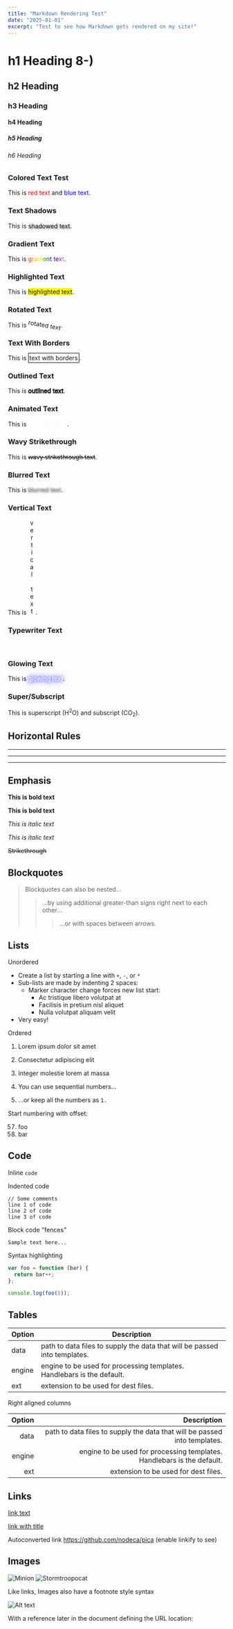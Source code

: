 ```yaml
---
title: "Markdown Rendering Test"
date: "2025-01-01"
excerpt: "Test to see how Markdown gets rendered on my site!"
---
```


# h1 Heading 8-)
## h2 Heading
### h3 Heading
#### h4 Heading
##### h5 Heading
###### h6 Heading

### Colored Text Test
This is <span style="color: red;">red text</span> and <span style="color: blue;">blue text</span>.

### Text Shadows
This is <span style="text-shadow: 2px 2px 4px rgba(0,0,0,0.6);">shadowed text</span>.

### Gradient Text
This is <span style="background: linear-gradient(to right, red, orange, yellow, green, blue, indigo, violet); -webkit-background-clip: text; color: transparent;">gradient text</span>.

### Highlighted Text
This is <span style="background-color: yellow;">highlighted text</span>.

### Rotated Text
This is <span style="display: inline-block; transform: rotate(10deg);">rotated text</span>.

### Text With Borders
This is <span style="border: 1px solid black; padding: 2px;">text with borders</span>.

### Outlined Text
This is <span style="color: white; -webkit-text-stroke: 1px black;">outlined text</span>.

### Animated Text
This is <span style="animation: fadeIn 2s infinite;">animated text</span>.

<style>
@keyframes fadeIn {
  0% { opacity: 0; }
  50% { opacity: 0.5; }
  100% { opacity: 1; }
}
</style>

### Wavy Strikethrough
This is <span style="text-decoration: line-through; text-decoration-style: wavy;">wavy strikethrough text</span>.

### Blurred Text
This is <span style="filter: blur(2px);">blurred text</span>.

### Vertical Text
This is <span style="writing-mode: vertical-lr; text-orientation: upright;">vertical text</span>.

### Typewriter Text
<div style="display: inline-block; overflow: hidden; white-space: nowrap; border-right: 2px solid; animation: typing 4s steps(20, end), blink 0.5s step-end infinite;">
Typewriter effect text
</div>

<style>
@keyframes typing {
  from { width: 0; }
  to { width: 100%; }
}
@keyframes blink {
  from, to { border-color: transparent; }
  50% { border-color: black; }
}
</style>

### Glowing Text
This is <span style="color: white; text-shadow: 0 0 8px #00f, 0 0 16px #00f;">glowing text</span>.

### Super/Subscript
This is superscript (H<sup>2</sup>O) and subscript (CO<sub>2</sub>).


## Horizontal Rules

___

---

***

## Emphasis

**This is bold text**

__This is bold text__

*This is italic text*

_This is italic text_

~~Strikethrough~~


## Blockquotes


> Blockquotes can also be nested...
>> ...by using additional greater-than signs right next to each other...
> > > ...or with spaces between arrows.


## Lists

Unordered

+ Create a list by starting a line with `+`, `-`, or `*`
+ Sub-lists are made by indenting 2 spaces:
  - Marker character change forces new list start:
    * Ac tristique libero volutpat at
    + Facilisis in pretium nisl aliquet
    - Nulla volutpat aliquam velit
+ Very easy!

Ordered

1. Lorem ipsum dolor sit amet
2. Consectetur adipiscing elit
3. Integer molestie lorem at massa


1. You can use sequential numbers...
1. ...or keep all the numbers as `1.`

Start numbering with offset:

57. foo
1. bar


## Code

Inline `code`

Indented code

    // Some comments
    line 1 of code
    line 2 of code
    line 3 of code


Block code "fences"

```
Sample text here...
```

Syntax highlighting

``` js
var foo = function (bar) {
  return bar++;
};

console.log(foo(5));
```

## Tables

| Option | Description |
| ------ | ----------- |
| data   | path to data files to supply the data that will be passed into templates. |
| engine | engine to be used for processing templates. Handlebars is the default. |
| ext    | extension to be used for dest files. |

Right aligned columns

| Option | Description |
| ------:| -----------:|
| data   | path to data files to supply the data that will be passed into templates. |
| engine | engine to be used for processing templates. Handlebars is the default. |
| ext    | extension to be used for dest files. |


## Links

[link text](http://dev.nodeca.com)

[link with title](http://nodeca.github.io/pica/demo/ "title text!")

Autoconverted link https://github.com/nodeca/pica (enable linkify to see)


## Images

![Minion](https://octodex.github.com/images/minion.png)
![Stormtroopocat](https://octodex.github.com/images/stormtroopocat.jpg "The Stormtroopocat")

Like links, Images also have a footnote style syntax

![Alt text][id]

With a reference later in the document defining the URL location:

[id]: https://octodex.github.com/images/dojocat.jpg  "The Dojocat"